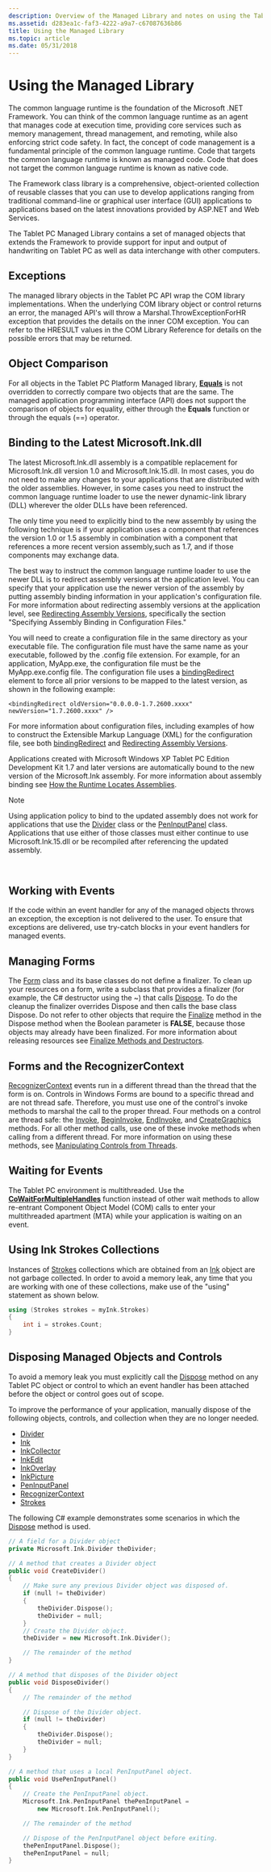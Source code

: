 ```yaml
---
description: Overview of the Managed Library and notes on using the Tablet PC platform Managed Library.
ms.assetid: d283ea1c-faf3-4222-a9a7-c67087636b86
title: Using the Managed Library
ms.topic: article
ms.date: 05/31/2018
---
```


# Using the Managed Library

The common language runtime is the foundation of the Microsoft .NET Framework. You can think of the common language runtime as an agent that manages code at execution time, providing core services such as memory management, thread management, and remoting, while also enforcing strict code safety. In fact, the concept of code management is a fundamental principle of the common language runtime. Code that targets the common language runtime is known as managed code. Code that does not target the common language runtime is known as native code.

The Framework class library is a comprehensive, object-oriented collection of reusable classes that you can use to develop applications ranging from traditional command-line or graphical user interface (GUI) applications to applications based on the latest innovations provided by ASP.NET and Web Services.

The Tablet PC Managed Library contains a set of managed objects that extends the Framework to provide support for input and output of handwriting on Tablet PC as well as data interchange with other computers.

## Exceptions

The managed library objects in the Tablet PC API wrap the COM library implementations. When the underlying COM library object or control returns an error, the managed API's will throw a Marshal.ThrowExceptionForHR exception that provides the details on the inner COM exception. You can refer to the HRESULT values in the COM Library Reference for details on the possible errors that may be returned.

## Object Comparison

For all objects in the Tablet PC Platform Managed library, [**Equals**](/previous-versions/windows/) is not overridden to correctly compare two objects that are the same. The managed application programming interface (API) does not support the comparison of objects for equality, either through the **Equals** function or through the equals (==) operator.

## Binding to the Latest Microsoft.Ink.dll

The latest Microsoft.Ink.dll assembly is a compatible replacement for Microsoft.Ink.dll version 1.0 and Microsoft.Ink.15.dll. In most cases, you do not need to make any changes to your applications that are distributed with the older assemblies. However, in some cases you need to instruct the common language runtime loader to use the newer dynamic-link library (DLL) wherever the older DLLs have been referenced.

The only time you need to explicitly bind to the new assembly by using the following technique is if your application uses a component that references the version 1.0 or 1.5 assembly in combination with a component that references a more recent version assembly,such as 1.7, and if those components may exchange data.

The best way to instruct the common language runtime loader to use the newer DLL is to redirect assembly versions at the application level. You can specify that your application use the newer version of the assembly by putting assembly binding information in your application's configuration file. For more information about redirecting assembly versions at the application level, see [Redirecting Assembly Versions](/documentation/?url=%2flibrary%2fcpguide%2fhtml%2fcpconassemblyversionredirection.asp%3fframe%3dtrue), specifically the section "Specifying Assembly Binding in Configuration Files."

You will need to create a configuration file in the same directory as your executable file. The configuration file must have the same name as your executable, followed by the .config file extension. For example, for an application, MyApp.exe, the configuration file must be the MyApp.exe.config file. The configuration file uses a [bindingRedirect](/previous-versions/dotnet/netframework-1.1/eftw1fys(v=vs.71)) element to force all prior versions to be mapped to the latest version, as shown in the following example:

`<bindingRedirect oldVersion="0.0.0.0-1.7.2600.xxxx" newVersion="1.7.2600.xxxx" />`

For more information about configuration files, including examples of how to construct the Extensible Markup Language (XML) for the configuration file, see both [bindingRedirect](/previous-versions/dotnet/netframework-1.1/eftw1fys(v=vs.71)) and [Redirecting Assembly Versions](/documentation/?url=%2flibrary%2fcpguide%2fhtml%2fcpconassemblyversionredirection.asp%3fframe%3dtrue).

Applications created with Microsoft Windows XP Tablet PC Edition Development Kit 1.7 and later versions are automatically bound to the new version of the Microsoft.Ink assembly. For more information about assembly binding see [How the Runtime Locates Assemblies](/documentation/?url=%2flibrary%2fcpguide%2fhtml%2fcpconHowRuntimeLocatesAssemblies.asp).

> [!Note]  
> Using application policy to bind to the updated assembly does not work for applications that use the [Divider](/previous-versions/ms583616(v=vs.100)) class or the [PenInputPanel](/previous-versions/aa514041(v=msdn.10)) class. Applications that use either of those classes must either continue to use Microsoft.Ink.15.dll or be recompiled after referencing the updated assembly.

 

## Working with Events

If the code within an event handler for any of the managed objects throws an exception, the exception is not delivered to the user. To ensure that exceptions are delivered, use try-catch blocks in your event handlers for managed events.

## Managing Forms

The [Form](/dotnet/api/system.windows.forms.form?) class and its base classes do not define a finalizer. To clean up your resources on a form, write a subclass that provides a finalizer (for example, the C\# destructor using the ~) that calls [Dispose](/dotnet/api/system.windows.forms.form.dispose). To do the cleanup the finalizer overrides Dispose and then calls the base class Dispose. Do not refer to other objects that require the [Finalize](/previous-versions/windows/) method in the Dispose method when the Boolean parameter is **FALSE**, because those objects may already have been finalized. For more information about releasing resources see [Finalize Methods and Destructors](/documentation/?url=%2flibrary%2fcpguide%2fhtml%2fcpconfinalizemethodscdestructors.asp).

## Forms and the RecognizerContext

[RecognizerContext](/previous-versions/ms552546(v=vs.100)) events run in a different thread than the thread that the form is on. Controls in Windows Forms are bound to a specific thread and are not thread safe. Therefore, you must use one of the control's invoke methods to marshal the call to the proper thread. Four methods on a control are thread safe: the [Invoke](/dotnet/api/system.windows.forms.control.invoke), [BeginInvoke](/dotnet/api/system.windows.forms.control.begininvoke), [EndInvoke](/dotnet/api/system.windows.forms.control.endinvoke), and [CreateGraphics](/dotnet/api/system.windows.forms.control.creategraphics) methods. For all other method calls, use one of these invoke methods when calling from a different thread. For more information on using these methods, see [Manipulating Controls from Threads](/previous-versions/757y83z4(v=vs.140)).

## Waiting for Events

The Tablet PC environment is multithreaded. Use the [**CoWaitForMultipleHandles**](/windows/win32/api/combaseapi/nf-combaseapi-cowaitformultiplehandles) function instead of other wait methods to allow re-entrant Component Object Model (COM) calls to enter your multithreaded apartment (MTA) while your application is waiting on an event.

## Using Ink Strokes Collections

Instances of [Strokes](/previous-versions/ms552701(v=vs.100)) collections which are obtained from an [Ink](/previous-versions/aa515768(v=msdn.10)) object are not garbage collected. In order to avoid a memory leak, any time that you are working with one of these collections, make use of the "using" statement as shown below.


```C++
using (Strokes strokes = myInk.Strokes)
{
    int i = strokes.Count;
}
```



## Disposing Managed Objects and Controls

To avoid a memory leak you must explicitly call the [Dispose](/dotnet/api/system.windows.forms.form.dispose) method on any Tablet PC object or control to which an event handler has been attached before the object or control goes out of scope.

To improve the performance of your application, manually dispose of the following objects, controls, and collection when they are no longer needed.

-   [Divider](/previous-versions/ms583616(v=vs.100))
-   [Ink](/previous-versions/aa515768(v=msdn.10))
-   [InkCollector](/previous-versions/ms583683(v=vs.100))
-   [InkEdit](/previous-versions/ms552265(v=vs.100))
-   [InkOverlay](/previous-versions/ms552322(v=vs.100))
-   [InkPicture](/previous-versions/aa514604(v=msdn.10))
-   [PenInputPanel](/previous-versions/aa514041(v=msdn.10))
-   [RecognizerContext](/previous-versions/ms552546(v=vs.100))
-   [Strokes](/previous-versions/ms552701(v=vs.100))

The following C\# example demonstrates some scenarios in which the [Dispose](/dotnet/api/system.windows.forms.form.dispose) method is used.


```C++
// A field for a Divider object
private Microsoft.Ink.Divider theDivider;

// A method that creates a Divider object
public void CreateDivider()
{
    // Make sure any previous Divider object was disposed of.
    if (null != theDivider)
    {
        theDivider.Dispose();
        theDivider = null;
    }
    // Create the Divider object.
    theDivider = new Microsoft.Ink.Divider();

    // The remainder of the method
}

// A method that disposes of the Divider object
public void DisposeDivider()
{
    // The remainder of the method

    // Dispose of the Divider object.
    if (null != theDivider)
    {
        theDivider.Dispose();
        theDivider = null;
    }
}

// A method that uses a local PenInputPanel object.
public void UsePenInputPanel()
{
    // Create the PenInputPanel object.
    Microsoft.Ink.PenInputPanel thePenInputPanel =
        new Microsoft.Ink.PenInputPanel();

    // The remainder of the method

    // Dispose of the PenInputPanel object before exiting.
    thePenInputPanel.Dispose();
    thePenInputPanel = null;
}
```



 

 